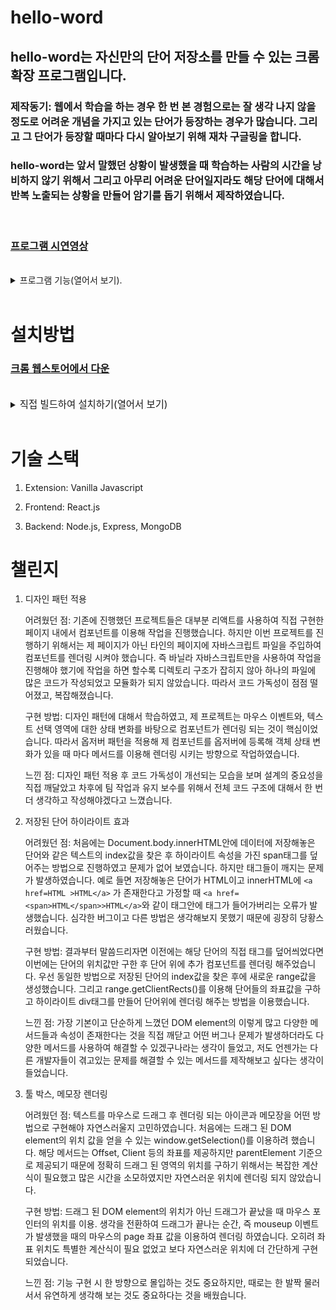 # hello-word

## hello-word는 자신만의 단어 저장소를 만들 수 있는 크롬 확장 프로그램입니다.

### 제작동기: 웹에서 학습을 하는 경우 한 번 본 경험으로는 잘 생각 나지 않을 정도로 어려운 개념을 가지고 있는 단어가 등장하는 경우가 많습니다. 그리고 그 단어가 등장할 때마다 다시 알아보기 위해 재차 구글링을 합니다.

### hello-word는 앞서 말했던 상황이 발생했을 때 학습하는 사람의 시간을 낭비하지 않기 위해서 그리고 아무리 어려운 단어일지라도 해당 단어에 대해서 반복 노출되는 상황을 만들어 암기를 돕기 위해서 제작하였습니다.

<br/>

### [프로그램 시연영상](https://www.youtube.com/watch?v=qlRR_pKAJOw)

<br/>

<details>
<summary>
프로그램 기능(열어서 보기).
</summary>

1. hello-word 크롬 익스텐션 설치 후 우측 상단 아이콘 클릭을 통해 로그인 가능<img width="1436" alt="스크린샷 2022-12-14 오전 8 57 07" src="https://user-images.githubusercontent.com/101804186/207471178-8ce2a5c7-1e47-4f43-805e-7a58258ea877.png">

2) 일반 웹페이지 내에서 단어를 드래그 후 총 3가지 아이콘 등장  
    <img width="424" alt="스크린샷 2022-12-14 오전 8 54 36" src="https://user-images.githubusercontent.com/101804186/207470706-d4c81235-baed-4f61-9de7-b38a312f8983.png">

- 돋보기 아이콘 클릭: 해당 단어에 대한 데이터 불러오기

- 연필 아이콘 클릭: 해당 단어에 대한 데이터 생성 및 수정

- 전구 아이콘 클릭: 페이지내에 저장된 단어 데이터가 존재한다면 해당 단어들 하이라이트 표시<img width="538" alt="스크린샷 2022-12-14 오전 9 02 38" src="https://user-images.githubusercontent.com/101804186/207471636-fc7a2410-6527-47ad-8017-265f7fa62f9e.png">

3. [hello-word.site](https://www.hello-word.site/)로 접속하여 단어 별도 추가 및 수정 가능.
</details>
<br/>

# 설치방법

### [크롬 웹스토어에서 다운](https://chrome.google.com/webstore/detail/hello-word/pegeamjammjhpgdddkbbpfodepbflnfn/related?hl=ko&authuser=0)

<br/>

<details>
<summary>
<span style="font-size:110%">직접 빌드하여 설치하기(열어서 보기)</span>
</summary>

다운로드를 위해, 아래 명령어를 터미널에 입력해주세요.

2.1 클론하여 빌드하기.
`git clone https://github.com/Sharpen-Cjh/hello-word-extension.git`

```
cd hello-word
npm install
npm run build
```

hello-word 디렉토리에 소스코드가 빌드된 dist 폴더가 생성됩니다.

2.2 크롬 브라우저에서 확장프로그램 로드
크롬 브라우저를 열고 chrome://extensions/에 접속합니다.
<img width="1440" alt="스크린샷 2022-12-14 오전 8 15 04" src="https://user-images.githubusercontent.com/101804186/207465613-bbeba21e-1fb7-48d1-9641-3ddfb4bcd2c3.png">  
2.3 우측 상단에 개발자 모드를 켭니다.  
<img width="419" alt="스크린샷 2022-12-14 오전 8 16 47" src="https://user-images.githubusercontent.com/101804186/207465805-91d52384-f212-4a17-a5ab-aae9e800d791.png">.  
2.4 좌측 상단에 압축 해제된 확장 프로그램을 로드합니다 버튼을 클릭합니다.  
2.5 이전 과정에서 생성된 dist폴더를 선택하여 설치합니다.

```
"oauth2": {
    "client_id": "YOUR CLIENT ID",
  },
```

2.6 본인의 구글 클라우드 플랫폼 프로젝트 아이디와 Oauth2키를 dist폴더 안에 있는 manifest.json 파일에 입력합니다.

```
FIREBASE_API_KEY=
FIREBASE_AUTH_DOMAIN=
FIREBASE_PROJECT_ID=
FIREBASE_STORAGE_BUCKET=
FIREBASE_MESSAGING_SENDER_ID=
FIREBASE_APP_ID=
```

2.7 디렉토리 root 위치에 .env 파일을 생성하여 환경설정을 입력합니다.

### FrontEnd

1. 클론하여 빌드하기.  
   다운로드를 위해, 터미널에 아래명령어를 입력해주세요.  
   `git clone https://github.com/Sharpen-Cjh/web-memo-frontend.git`  
   `npm install`
2. 디렉토리 root 위치에 .env 파일을 생성하여 환경설정을 입력합니다.

```
REACT_APP_BACK_URL=

REACT_APP_API_KEY=
REACT_APP_AUTH_DOMAIN=
REACT_APP_PROJECT_ID=
REACT_APP_STORAGE_BUCKET=
REACT_APP_MESSAGING_SENDER_ID=
REACT_APP_APP_ID=
```

`npm start`

### Backend(Express).

1. 클론하여 빌드하기.  
   다운로드를 위해, 터미널에 아래명령어를 입력해주세요.  
   `https://github.com/Sharpen-Cjh/web-memo-backend.git`  
   `npm install`
2. 디렉토리 root 위치에 .env 파일을 생성하여 환경설정을 입력합니다.

```
MONGO_DB=

FIREBASE_SERVICE_TYPE=
FIREBASE_SERVICE_PROJECT_ID=
FIREBASE_SERVICE_PRIVATE_KEY_ID=
FIREBASE_SERVICE_PRIVATE_KEY=
FIREBASE_SERVICE_CLIENT_EMAIL=
FIREBASE_SERVICE_CLIENT_ID=
FIREBASE_SERVICE_AUTH_URI=
FIREBASE_SERVICE_TOKEN_URI=
FIREBASE_SERVICE_AUTH_PROVIDER_URL=
FIREBASE_SERVICE_CLIENT_URL=
```

</details>

<br/>

# 기술 스택

1. Extension: Vanilla Javascript

2. Frontend: React.js

3. Backend: Node.js, Express, MongoDB

# 챌린지

1. 디자인 패턴 적용

   어려웠던 점: 기존에 진행했던 프로젝트들은 대부분 리액트를 사용하여 직접 구현한 페이지 내에서 컴포넌트를 이용해 작업을 진행했습니다. 하지만 이번 프로젝트를 진행하기 위해서는 제 페이지가 아닌 타인의 페이지에 자바스크립트 파일을 주입하여 컴포넌트를 렌더링 시켜야 했습니다. 즉 바닐라 자바스크립트만을 사용하여 작업을 진행해야 했기에 작업을 하면 할수록 디렉토리 구조가 잡히지 않아 하나의 파일에 많은 코드가 작성되었고 모듈화가 되지 않았습니다. 따라서 코드 가독성이 점점 떨어졌고, 복잡해졌습니다.

   구현 방법: 디자인 패턴에 대해서 학습하였고, 제 프로젝트는 마우스 이벤트와, 텍스트 선택 영역에 대한 상태 변화를 바탕으로 컴포넌트가 렌더링 되는 것이 핵심이었습니다. 따라서 옵저버 패턴을 적용해 제 컴포넌트를 옵저버에 등록해 객체 상태 변화가 있을 때 마다 메서드를 이용해 렌더링 시키는 방향으로 작업하였습니다.

   느낀 점: 디자인 패턴 적용 후 코드 가독성이 개선되는 모습을 보며 설계의 중요성을 직접 깨달았고 차후에 팀 작업과 유지 보수를 위해서 전체 코드 구조에 대해서 한 번 더 생각하고 작성해야겠다고 느꼈습니다.

2) 저장된 단어 하이라이트 효과

   어려웠던 점: 처음에는 Document.body.innerHTML안에 데이터에 저장해놓은 단어와 같은 텍스트의 index값을 찾은 후 하이라이트 속성을 가진 span태그를 덮어주는 방법으로 진행하였고 문제가 없어 보였습니다. 하지만 태그들이 깨지는 문제가 발생하였습니다. 예로 들면 저장해놓은 단어가 HTML이고 innerHTML에
   `<a href=HTML >HTML</a>` 가 존재한다고 가정할 때 `<a href=<span>HTML</span>>HTML</a>`와 같이 태그안에 태그가 들어가버리는 오류가 발생했습니다. 심각한 버그이고 다른 방법은 생각해보지 못했기 때문에 굉장히 당황스러웠습니다.

   구현 방법: 결과부터 말씀드리자면 이전에는 해당 단어의 직접 태그를 덮어씌었다면 이번에는 단어의 위치값만 구한 후 단어 위에 추가 컴포넌트를 렌더링 해주었습니다. 우선 동일한 방법으로 저장된 단어의 index값을 찾은 후에 새로운 range값을 생성했습니다. 그리고 range.getClientRects()를 이용해 단어들의 좌표값을 구하고 하이라이트 div태그를 만들어 단어위에 렌더링 해주는 방법을 이용했습니다.

   느낀 점: 가장 기본이고 단순하게 느꼈던 DOM element의 이렇게 많고 다양한 메서드들과 속성이 존재한다는 것을 직접 깨닫고 어떤 버그나 문제가 발생하더라도 다양한 메서드를 사용하여 해결할 수 있겠구나라는 생각이 들었고, 저도 언젠가는 다른 개발자들이 겪고있는 문제를 해결할 수 있는 메서드를 제작해보고 싶다는 생각이 들었습니다.

3) 툴 박스, 메모장 렌더링

   어려웠던 점: 텍스트를 마우스로 드래그 후 렌더링 되는 아이콘과 메모장을 어떤 방법으로 구현해야 자연스러울지 고민하였습니다. 처음에는 드래그 된 DOM element의 위치 값을 얻을 수 있는 window.getSelection()를 이용하려 했습니다. 해당 메서드는 Offset, Client 등의 좌표를 제공하지만 parentElement 기준으로 제공되기 때문에 정확히 드래그 된 영역의 위치를 구하기 위해서는 복잡한 계산식이 필요했고 많은 시간을 소모하였지만 자연스러운 위치에 렌더링 되지 않았습니다.

   구현 방법: 드래그 된 DOM element의 위치가 아닌 드래그가 끝났을 때 마우스 포인터의 위치를 이용.
   생각을 전환하여 드래그가 끝나는 순간, 즉 mouseup 이벤트가 발생했을 때의 마우스의 page 좌표 값을 이용하여 렌더링 하였습니다. 오히려 좌표 위치도 특별한 계산식이 필요 없었고 보다 자연스러운 위치에 더 간단하게 구현되었습니다.

   느낀 점: 기능 구현 시 한 방향으로 몰입하는 것도 중요하지만, 때로는 한 발짝 물러서서 유연하게 생각해 보는 것도 중요하다는 것을 배웠습니다.
